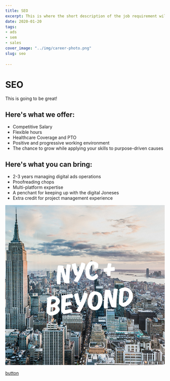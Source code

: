 ```yaml
---
title: SEO
excerpt: This is where the short description of the job requirement will go.
date: 2020-01-20
tags:
- ads
- sem
- sales
cover_image: "../img/career-photo.png"
slug: seo

---
```

# SEO

This is going to be great!

## Here's what we offer:

* Competitive Salary
* Flexible hours
* Healthcare Coverage and PTO
* Positive and progressive working environment
* The chance to grow while applying your skills to purpose-driven causes

## Here's what you can bring:

* 2-3 years managing digital ads operations
* Proofreading chops
* Multi-platform expertise
* A penchant for keeping up with the digital Joneses
* Extra credit for project management experience

![digital ads manager](../img/career-photo.png)

[button](#)